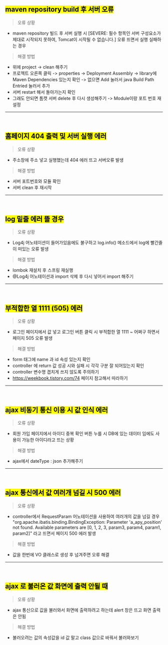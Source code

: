 <mark>maven repository build 후 서버 오류</mark>
---

> 오류 상황
- maven repository 빌드 후 서버 실행 시 [SEVERE: 필수 항목인 서버 구성요소가 제대로 시작되지 못하여, Tomcat이 시작될 수 없습니다.] 오류 뜨면서 실행 실패하는 경우

> 해결 방법
- 위에 project -> clean 해주기
- 프로젝트 오른쪽 클릭 -> properties -> Deployment Assembly -> library에 Maven Dependencies 있는지 확인 
-> 없으면 Add 눌러서 java Build Path Entried 눌러서 추가
- 서버 restart 해서 돌아가는지 확인
- 그래도 안되면 톰캣 서버 delete 후 다시 생성해주기 -> Module이랑 포트 번호 재설정

***
<br>

<mark>홈페이지 404 출력 및 서버 실행 에러</mark>
---

> 오류 상황
- 주소창에 주소 넣고 실행했는데 404 에러 뜨고 서버오류 발생

> 해결 방법
- 서버 포트번호와 모듈 확인 
- 서버 clean 후 재시작

***
<br>

<mark>log 밑줄 에러 뜰 경우</mark>
---

> 오류 상황
- Log4j 어노테이션이 들어가있음에도 불구하고 log.info() 메소드에서 log에 빨간줄이 떠있는 오류 발생

> 해결 방법
- lombok 재설치 후 스프링 재실행
- @Log4j 어노테이션과 import 삭제 후 다시 넣어서 import 해주기

***
<br>

<mark>부적합한 열 1111 (505) 에러</mark>
---

> 오류 상황
- 로그인 페이지에서 값 넣고 로그인 버튼 클릭 시 부적합한 열 1111 ~ 어쩌구 하면서 페이지 505 오류 발생

> 해결 방법
- form 태그에 name 과 id 속성 있는지 확인
- controller 에 return 값 성공 시와 실패 시 각각 구분 잘 되어있는지 확인
- controller 변수명 겹치게 쓰지 않도록 주의하기
- https://weekbook.tistory.com/74 페이지 참고해서 따라하기

***
<br>

<mark>ajax 비동기 통신 이용 시 값 인식 에러</mark>
---

> 오류 상황
- 회원 가입 페이지에서 아이디 중복 확인 버튼 누를 시 DB에 있는 데이터 임에도 사용이 가능한 아이디라고 뜨는 상황

> 해결 방법
- ajax에서 dateType : json 추가해주기

***
<br>

<mark>ajax 통신에서 값 여러개 넘길 시 500 에러</mark>
---

> 오류 상황
- controller에서 RequestParam 어노테이션을 사용하여 여러개의 값을 넘길 경우 "org.apache.ibatis.binding.BindingException: Parameter 'a_apy_position' not found. Available parameters are [0, 1, 2, 3, param3, param4, param1, param2]" 라고 뜨면서 페이지 500 에러 발생

> 해결 방법
- 값을 한번에 VO 클래스로 생성 후 넘겨주면 오류 해결

***
<br>

<mark>ajax 로 불러온 값 화면에 출력 안될 때</mark>
---

> 오류 상황
- ajax 통신으로 값을 불러와서 화면에 출력하려고 하는데 alert 창은 뜨고 화면 출력은 안됨

> 해결 방법
- 불러오려는 값의 속성값을 id 값 말고 class 값으로 바꿔서 불러와보기